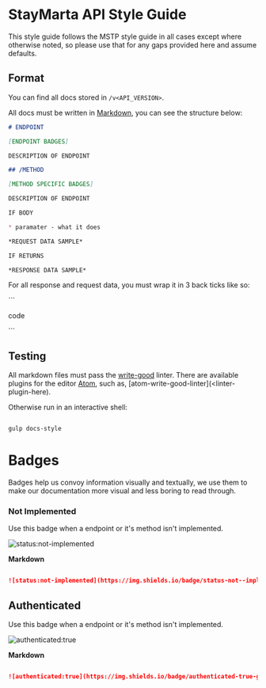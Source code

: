 # StayMarta API Style Guide

This style guide follows the MSTP style guide in all cases except where otherwise
noted, so please use that for any gaps provided here and assume defaults.

## Format

You can find all docs stored in `/v<API_VERSION>`.

All docs must be written in [Markdown](<link>), you can see the structure below:

```md
# ENDPOINT

[ENDPOINT BADGES]

DESCRIPTION OF ENDPOINT

## /METHOD

[METHOD SPECIFIC BADGES]

DESCRIPTION OF ENDPOINT

IF BODY

* paramater - what it does

*REQUEST DATA SAMPLE*

IF RETURNS

*RESPONSE DATA SAMPLE*

```

For all response and request data, you must wrap it in 3 back ticks like so:

\`\`\`

code

\`\`\`

## Testing

All markdown files must pass the [write-good]() linter. There are
available plugins for the editor [Atom](https://atom.io), such as,
[atom-write-good-linter](<linter-plugin-here).

Otherwise run in an interactive shell:

```bash

gulp docs-style
```

# Badges

Badges help us convoy information visually and textually, we use them to make our
documentation more visual and less boring to read through.


### Not Implemented

Use this badge when a endpoint or it's method isn't implemented.

![status:not-implemented](https://img.shields.io/badge/status-not--implemented-red.svg?style=flat-square)

**Markdown**

```md

![status:not-implemented](https://img.shields.io/badge/status-not--implemented-red.svg?style=flat-square)
```

## Authenticated

Use this badge when a endpoint or it's method isn't implemented.

![authenticated:true](https://img.shields.io/badge/authenticated-true-green.svg?style=flat-square)

**Markdown**

```md

![authenticated:true](https://img.shields.io/badge/authenticated-true-green.svg?style=flat-square)
```
